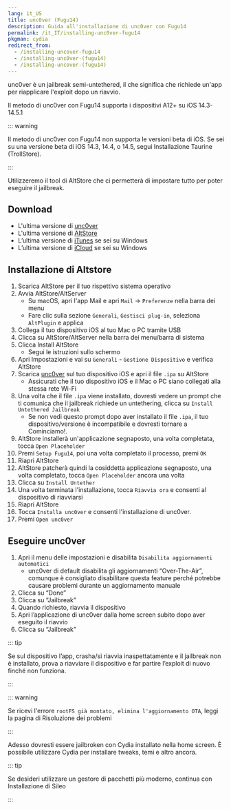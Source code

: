 ```yaml
---
lang: it_US
title: unc0ver (Fugu14)
description: Guida all'installazione di unc0ver con Fugu14
permalink: /it_IT/installing-unc0ver-fugu14
pkgman: cydia
redirect_from:
  - /installing-uncover-fugu14
  - /installing-unc0ver-(fugu14)
  - /installing-uncover-(fugu14)
---
```


unc0ver è un <router-link to="/types-of-jailbreak/#semi-untethered-jailbreaks">jailbreak semi-untethered</router-link>, il che significa che richiede un'app per riapplicare l'exploit dopo un riavvio.

Il metodo di unc0ver con Fugu14 supporta i dispositivi A12+ su iOS 14.3-14.5.1

::: warning

Il metodo di unc0ver con Fugu14 non supporta le versioni beta di iOS. Se sei su una versione beta di iOS 14.3, 14.4, o 14.5, segui <router-link to="/installing-taurine-trollstore">Installazione Taurine (TrollStore)</router-link>.

:::

Utilizzeremo il tool di AltStore che ci permetterà di impostare tutto per poter eseguire il jailbreak.

## Download

- L'ultima versione di [unc0ver](https://unc0ver.dev)
- L'ultima versione di [AltStore](http://altstore.io/)
- L’ultima versione di [iTunes](https://www.apple.com/itunes/download/win32) se sei su Windows
- L’ultima versione di [iCloud](https://secure-appldnld.apple.com/windows/061-91601-20200323-974a39d0-41fc-4761-b571-318b7d9205ed/iCloudSetup.exe) se sei su Windows

## Installazione di Altstore

1. Scarica AltStore per il tuo rispettivo sistema operativo
2. Avvia AltStore/AltServer
   - Su macOS, apri l'app Mail e apri `Mail` -> `Preferenze` nella barra dei menu
   - Fare clic sulla sezione `Generali`, `Gestisci plug-in`, seleziona `AltPlugin` e applica
3. Collega il tuo dispositivo iOS al tuo Mac o PC tramite USB
4. Clicca su AltStore/AltServer nella barra dei menu/barra di sistema
5. Clicca Install AltStore
   - Segui le istruzioni sullo schermo
6. Apri Impostazioni e vai su `Generali` - `Gestione Dispositivo` e verifica AltStore
7. Scarica [unc0ver](https://unc0ver.dev) sul tuo dispositivo iOS e apri il file `.ipa` su AltStore
   - Assicurati che il tuo dispositivo iOS e il Mac o PC siano collegati alla stessa rete Wi-Fi
8. Una volta che il file `.ipa` viene installato, dovresti vedere un prompt che ti comunica che il jailbreak richiede un untethering, clicca su `Install Untethered Jailbreak`
   - Se non vedi questo prompt dopo aver installato il file `.ipa`, il tuo dispositivo/versione è incompatibile e dovresti tornare a <router-link to="/get-started">Cominciamo!</router-link>.
9. AltStore installerà un'applicazione segnaposto, una volta completata, tocca `Open Placeholder`
10. Premi `Setup Fugu14`, poi una volta completato il processo, premi `OK`
11. Riapri AltStore
12. AltStore patcherà quindi la cosiddetta applicazione segnaposto, una volta completato, tocca `Open Placeholder` ancora una volta
13. Clicca su `Install Untether`
14. Una volta terminata l'installazione, tocca `Riavvia ora` e consenti al dispositivo di riavviarsi
15. Riapri AltStore
16. Tocca `Installa unc0ver` e consenti l'installazione di unc0ver.
17. Premi `Open unc0ver`

## Eseguire unc0ver

1. Apri il menu delle impostazioni e disabilita `Disabilita aggiornamenti automatici`
   - unc0ver di default disabilita gli aggiornamenti “Over-The-Air”, comunque è consigliato disabilitare questa feature perché potrebbe causare problemi durante un aggiornamento manuale
2. Clicca su “Done”
3. Clicca su “Jailbreak”
4. Quando richiesto, riavvia il dispositivo
5. Apri l’applicazione di unc0ver dalla home screen subito dopo aver eseguito il riavvio
6. Clicca su “Jailbreak”

::: tip

Se sul dispositivo l’app, crasha/si riavvia inaspettatamente e il jailbreak non è installato, prova a riavviare il dispositivo e far partire l’exploit di nuovo finché non funziona.

:::

::: warning

Se ricevi l'errore `rootFS già montato, elimina l'aggiornamento OTA`, leggi la pagina di <router-link to="/troubleshooting/#rootfs-already-mounted">Risoluzione dei problemi</router-link>

:::

Adesso dovresti essere jailbroken con Cydia installato nella home screen. È possibile utilizzare Cydia per installare <router-link to="/faq/#what-are-tweaks">tweaks</router-link>, temi e altro ancora.

::: tip

Se desideri utilizzare un gestore di pacchetti più moderno, continua con <router-link to="/installing-sileo">Installazione di Sileo</router-link>

:::
